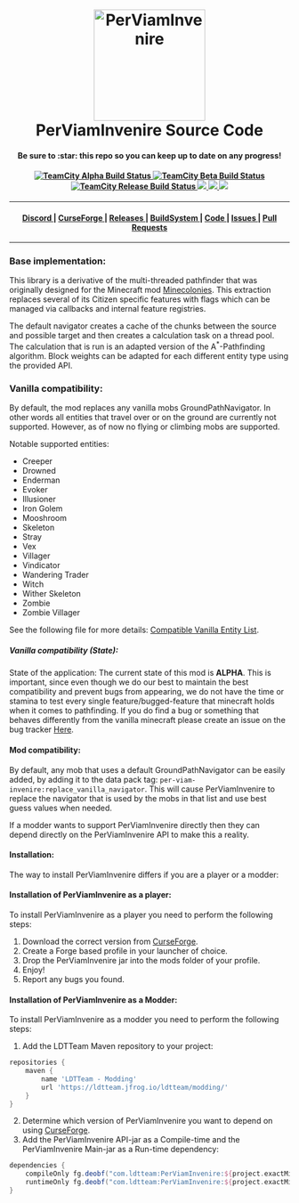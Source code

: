 <h1 align="center">
  <a name="logo" href="https://github.com/ldtteam/PerViamInvenire"><img src="https://github.com/ldtteam/PerViamInvenire/raw/version/latest/logo.png" alt="PerViamInvenire" width="200"></a>
  <br>
  PerViamInvenire Source Code
</h1>
<h4 align="center">Be sure to :star: this repo so you can keep up to date on any progress!</h4>
<div align="center">
  <h4>
    <a href="https://buildsystem.ldtteam.com/buildConfiguration/LetSDevTogether_PerViamInvenire_Alpha_Release?branch=&mode=builds">
        <img alt="TeamCity Alpha Build Status" src="https://img.shields.io/teamcity/build/e/LetSDevTogether_PerViamInvenire_Alpha_Release?label=Alpha&logo=Alpha%20build&server=https%3A%2F%2Fbuildsystem.ldtteam.com&style=plasticr">
    </a>
    <a href="https://buildsystem.ldtteam.com/buildConfiguration/LetSDevTogether_PerViamInvenire_Beta_Release?branch=&mode=builds">
        <img alt="TeamCity Beta Build Status" src="https://img.shields.io/teamcity/build/e/LetSDevTogether_PerViamInvenire_Beta_Release?label=Beta&logo=Beta%20build&server=https%3A%2F%2Fbuildsystem.ldtteam.com&style=plasticr">
    </a>
    <a href="https://buildsystem.ldtteam.com/buildConfiguration/LetSDevTogether_PerViamInvenire_Release_Release?branch=&mode=builds">
        <img alt="TeamCity Release Build Status" src="https://img.shields.io/teamcity/build/e/LetSDevTogether_PerViamInvenire_Release_Release?label=Release&logo=Release%20build&server=https%3A%2F%2Fbuildsystem.ldtteam.com&style=plasticr">
    </a>
    <a href="https://github.com/ldtteam/PerViamInvenire/stargazers">
        <img src="https://img.shields.io/github/stars/ldtteam/PerViamInvenire.svg?style=plasticr"/>
    </a>
    <a href="https://github.com/ldtteam/PerViamInvenire/commits/master">
        <img src="https://img.shields.io/github/last-commit/ldtteam/PerViamInvenire.svg?style=plasticr"/>
    </a>
    <a href="https://github.com/ldtteam/PerViamInvenire/commits/master">
        <img src="https://img.shields.io/github/commit-activity/m/ldtteam/PerViamInvenire.svg?style=plasticr"/>
    </a>
  </h4>
</div>
<hr />
<div align="center"><a name="menu"></a>
  <h4>
    <a href="https://discord.gg/C63JEm3aQt">
      Discord
    </a>
    <span> | </span>
    <a href="https://www.curseforge.com/minecraft/mc-mods/perviaminvenire">
      CurseForge
    </a>
    <span> | </span>
    <a href="https://www.curseforge.com/minecraft/mc-mods/perviaminvenire/files">
      Releases
    </a>
    <span> | </span>
    <a href="https://buildsystem.ldtteam.com/project/LetSDevTogether_PerViamInvenire?branch=&mode=builds">
      BuildSystem
    </a>
    <span> | </span>
    <a href="https://github.com/ldtteam/PerViamInvenire/">
      Code
    </a>
    <span> | </span>
    <a href="https://github.com/ldtteam/PerViamInvenire/issues">
      Issues
    </a>
    <span> | </span>
    <a href="https://github.com/ldtteam/PerViamInvenire/pulls">
      Pull Requests
    </a>
  </h4>
</div>
<hr />

### <a name="BaseImplementation"></a>Base implementation:
This library is a derivative of the multi-threaded pathfinder that was originally designed for the Minecraft mod [Minecolonies](https://github.com/ldtteam/minecolonies).
This extraction replaces several of its Citizen specific features with flags which can be managed via callbacks and internal feature registries.

The default navigator creates a cache of the chunks between the source and possible target and then creates a calculation task on a thread pool.
The calculation that is run is an adapted version of the A<sup>*</sup>-Pathfinding algorithm.
Block weights can be adapted for each different entity type using the provided API.

### <a name="VanillaCompatibility"></a>Vanilla compatibility:
By default, the mod replaces any vanilla mobs GroundPathNavigator.
In other words all entities that travel over or on the ground are currently not supported.
However, as of now no flying or climbing mobs are supported.

Notable supported entities:
- Creeper
- Drowned
- Enderman
- Evoker
- Illusioner
- Iron Golem
- Mooshroom
- Skeleton
- Stray
- Vex
- Villager
- Vindicator
- Wandering Trader
- Witch
- Wither Skeleton
- Zombie
- Zombie Villager

See the following file for more details: [Compatible Vanilla Entity List](https://github.com/ldtteam/PerViamInvenire/blob/version/latest/src/datagen/generated/per-viam-invenire/wiki/per-viam-invenire/tags/entity_types/replace_vanilla_navigator.md).

##### <a name="VanillaCompatibilityState"></a>Vanilla compatibility (State):
State of the application:
The current state of this mod is **ALPHA**.
This is important, since even though we do our best to maintain the best compatibility and prevent bugs from appearing,
we do not have the time or stamina to test every single feature/bugged-feature that minecraft holds when it comes to pathfinding.
If you do find a bug or something that behaves differently from the vanilla minecraft please create an issue on the bug tracker [Here](https://github.com/ldtteam/PerViamInvenire/issues).

#### <a name="ModCompatibility"></a>Mod compatibility:
By default, any mob that uses a default GroundPathNavigator can be easily added, by adding it to the data pack tag: `per-viam-invenire:replace_vanilla_navigator`.
This will cause PerViamInvenire to replace the navigator that is used by the mobs in that list and use best guess values when needed.

If a modder wants to support PerViamInvenire directly then they can depend directly on the PerViamInvenire API to make this a reality.

#### <a name="Installation"></a>Installation:
The way to install PerViamInvenire differs if you are a player or a modder:
#### <a name="InstallationPlayer"></a>Installation of PerViamInvenire as a player:
To install PerViamInvenire as a player you need to perform the following steps:
1) Download the correct version from [CurseForge](https://www.curseforge.com/minecraft/mc-mods/perviaminvenire).
2) Create a Forge based profile in your launcher of choice.
3) Drop the PerViamInvenire jar into the mods folder of your profile.
4) Enjoy!
5) Report any bugs you found.

#### <a name="InstallationModder"></a>Installation of PerViamInvenire as a Modder:
To install PerViamInvenire as a modder you need to perform the following steps:
1) Add the LDTTeam Maven repository to your project:
```groovy
repositories {
    maven {
        name 'LDTTeam - Modding'
        url 'https://ldtteam.jfrog.io/ldtteam/modding/'
    }
}
```
2) Determine which version of PerViamInvenire you want to depend on using [CurseForge](https://www.curseforge.com/minecraft/mc-mods/perviaminvenire).
3) Add the PerViamInvenire API-jar as a Compile-time and the PerViamInvenire Main-jar as a Run-time dependency:
```groovy
dependencies {
    compileOnly fg.deobf("com.ldtteam:PerViamInvenire:${project.exactMinecraftVersion}-${project.perViamInvenireVersion}:api")
    runtimeOnly fg.deobf("com.ldtteam:PerViamInvenire:${project.exactMinecraftVersion}-${project.perViamInvenireVersion}:universal")
}
```
